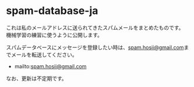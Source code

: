 # spam-database-ja

これは私のメールアドレスに送られてきたスパムメールをまとめたものです。
機械学習の練習に使うように公開します。

スパムデータベースにメッセージを登録したい時は、<spam.hosii@gmail.com>までメールを転送してください。

- mailto:spam.hosii@gmail.com

なお、更新は不定期です。
